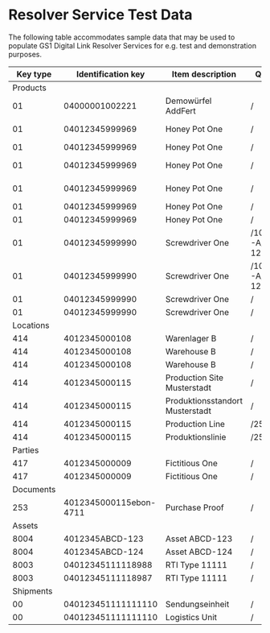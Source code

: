 # Resolver Service Test Data

The following table accommodates sample data that may be used to populate GS1 Digital Link Resolver Services for e.g. test and demonstration purposes.

|Key type|Identification key|Item description|Qualifier path|Link type|Language|Mime type|Link title|Target URL|
|--------|------------------|----------------|--------------|--------|-------|---------|----------|----------|
|Products|
|01|04000001002221|Demowürfel AddFert|/|gs1:pip|de|text/html|GTIN Manager Produktseite|https://www.gtin-manager.de/produkte/gln-4000001000005-gs1-germany-gmbh/gtin-4000001002221-demow%C3%BCrfel-addfert|
|01|04012345999969|Honey Pot One|/|gs1:pip|en|text/html|Product Information Page|https://ralphtro.github.io/fictitiousOne/products/04012345999969/en/pip.html|
|01|04012345999969|Honey Pot One|/|gs1:pip|de|text/html|Produktinformationsseite|https://ralphtro.github.io/fictitiousOne/products/04012345999969/de/pip.html|
|01|04012345999969|Honey Pot One|/|gs1:pip|es|text/html|Sitio web de información del producto|https://ralphtro.github.io/fictitiousOne/products/04012345999969/es/pip.html|
|01|04012345999969|Honey Pot One|/|gs1:promotion|en|text/html|World Bee Day Promotion|https://ralphtro.github.io/fictitiousOne/products/04012345999969/en/promotion.html|
|01|04012345999969|Honey Pot One|/|gs1:masterData|en|text/html|Key Master Data|https://ralphtro.github.io/fictitiousOne/products/04012345999969/en/keyMasterData.html|
|01|04012345999969|Honey Pot One|/|gs1:relatedVideo|en|video/mp4|Promotional Video|https://www.pexels.com/de-de/video/tropfender-honig-auf-einem-croissantbrot-2832316/|
|01|04012345999990|Screwdriver One|/10/20210401-A/21/XYZ-1234|gs1:pip|de|text/html| |https://ralphtro.github.io/fictitiousOne/products/04012345999990/20210401-A/XYZ-1234/de/pip.html|
|01|04012345999990|Screwdriver One|/10/20210401-A/21/XYZ-1234|gs1:pip|en|text/html| |https://ralphtro.github.io/fictitiousOne/products/04012345999990/20210401-A/XYZ-1234/en/pip.html|
|01|04012345999990|Screwdriver One|/|gs1:certificationInfo|en|text/html| |https://ralphtro.github.io/fictitiousOne/products/04012345999990/en/certification.html|
|01|04012345999990|Screwdriver One|/|gs1:instructions|en|text/html| |https://ralphtro.github.io/fictitiousOne/products/04012345999990/en/userManual.html|
|Locations|
|414|4012345000108|Warenlager B|/|gs1:locationInfo|de|text/html| |https://ralphtro.github.io/fictitiousOne/locations/4012345000108/de/locationInfo.html|
|414|4012345000108|Warehouse B|/|gs1:locationInfo|en|text/html| |https://ralphtro.github.io/fictitiousOne/locations/4012345000108/en/locationInfo.html|
|414|4012345000108|Warehouse B|/|gs1:openingHoursInfo|en|application/ld+json| |https://github.com/RalphTro/fictitiousOne/blob/main/locations/4012345000108/openingHours.jsonld|
|414|4012345000115|Production Site Musterstadt|/|gs1:locationInfo|en|text/html|Site Info|https://ralphtro.github.io/fictitiousOne/locations/4012345000115/en/locationInfo.html|
|414|4012345000115|Produktionsstandort Musterstadt|/|gs1:locationInfo|de|text/html|Info Standort|https://ralphtro.github.io/fictitiousOne/locations/4012345000115/de/locationInfo.html|
|414|4012345000115|Production Line|/254/12|gs1:locationInfo|en|text/html|Sub Site Info|https://ralphtro.github.io/fictitiousOne/locations/4012345000115/12/en/productionLine.html|
|414|4012345000115|Produktionslinie|/254/12|gs1:locationInfo|de|text/html|Info Sub-Lokation|https://ralphtro.github.io/fictitiousOne/locations/4012345000115/12/de/productionLine.html|
|Parties|
|417|4012345000009|Fictitious One|/|gs1:homepage|de|text/html|Homepage|https://ralphtro.github.io/fictitiousOne/parties/4012345000009/de/company.html|
|417|4012345000009|Fictitious One|/|gs1:homepage|en|text/html|Homepage|https://ralphtro.github.io/fictitiousOne/parties/4012345000009/en/company.html|
|Documents|
|253|4012345000115ebon-4711|Purchase Proof|/| |en|text/html| |https://ralphtro.github.io/fictitiousOne/documents/4012345000115ebon-4711/en/ebon.html|
|Assets|
|8004|4012345ABCD-123|Asset ABCD-123|/|gs1:traceability|en|text/html| |https://ralphtro.github.io/fictitiousOne/assets/4012345ABCD-123/en/traceability.html|
|8004|4012345ABCD-124|Asset ABCD-124|/|gs1:traceability|en|text/html| |https://ralphtro.github.io/fictitiousOne/assets/4012345ABCD-124/en/traceability.html|
|8003|04012345111118988|RTI Type 11111|/|gs1:pip|en|text/html| |https://ralphtro.github.io/fictitiousOne/assets/04012345111118988/en/pip.html|
|8003|04012345111118987|RTI Type 11111|/|gs1:pip|en|text/html| |https://ralphtro.github.io/fictitiousOne/assets/04012345111118987/en/pip.html|
|Shipments|
|00|040123451111111110|Sendungseinheit|/|gs1:traceability|de|text/html| |https://ralphtro.github.io/fictitiousOne/shipments/040123451111111110/de/tracking.html|
|00|040123451111111110|Logistics Unit|/|gs1:traceability|en|text/html| |https://ralphtro.github.io/fictitiousOne/shipments/040123451111111110/en/tracking.html|
